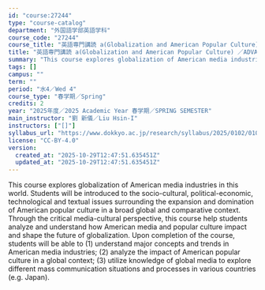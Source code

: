 ```yaml
---
id: "course:27244"
type: "course-catalog"
department: "外国語学部英語学科"
course_code: "27244"
course_title: "英語専門講読 a(Globalization and American Popular Culture) ／ADVANCED THEMATIC READING (A)"
title: "英語専門講読 a(Globalization and American Popular Culture) ／ADVANCED THEMATIC READING (A)"
summary: "This course explores globalization of American media industries in this world. Students will be introduced to the socio-…"
tags: []
campus: ""
term: ""
period: "水4／Wed 4"
course_type: "春学期／Spring"
credits: 2
year: "2025年度／2025 Academic Year 春学期／SPRING SEMESTER"
main_instructor: "劉 新儀／Liu Hsin-I"
instructors: ["[]"]
syllabus_url: "https://www.dokkyo.ac.jp/research/syllabus/2025/0102/0102_27244_ja_JP.html"
license: "CC-BY-4.0"
version:
  created_at: "2025-10-29T12:47:51.635451Z"
  updated_at: "2025-10-29T12:47:51.635451Z"
---
```

This course explores globalization of American media industries in this world. Students will be introduced to the socio-cultural, political-economic, technological and textual issues surrounding the expansion and domination of American popular culture in a broad global and comparative context. Through the critical media-cultural perspective, this course help students analyze and understand how American media and popular culture impact and shape the future of globalization. Upon completion of the course, students will be able to (1) understand major concepts and trends in American media industries; (2) analyze the impact of American popular culture in a global context; (3) utilize knowledge of global media to explore different mass communication situations and processes in various countries (e.g. Japan).
